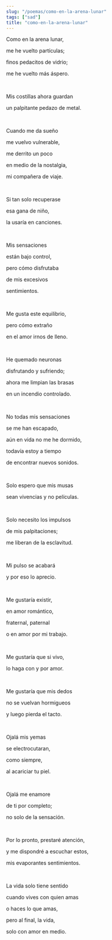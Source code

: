 ```yaml
---
slug: "/poemas/como-en-la-arena-lunar"
tags: ["sad"]
title: "como-en-la-arena-lunar"
---
```

Como en la arena lunar,

me he vuelto partículas;

finos pedacitos de vidrio;

me he vuelto más áspero.

&nbsp;

Mis costillas ahora guardan

un palpitante pedazo de metal.

&nbsp;

Cuando me da sueño

me vuelvo vulnerable,

me derrito un poco

en medio de la nostalgia,

mi compañera de viaje.

&nbsp;

Si tan solo recuperase

esa gana de niño,

la usaría en canciones.

&nbsp;

Mis sensaciones

están bajo control,

pero cómo disfrutaba

de mis excesivos

sentimientos.

&nbsp;

Me gusta este equilibrio,

pero cómo extraño

en el amor irnos de lleno.

&nbsp;

He quemado neuronas

disfrutando y sufriendo;

ahora me limpian las brasas

en un incendio controlado.

&nbsp;

No todas mis sensaciones

se me han escapado,

aún en vida no me he dormido,

todavía estoy a tiempo

de encontrar nuevos sonidos.

&nbsp;

Solo espero que mis musas

sean vivencias y no películas.

&nbsp;

Solo necesito los impulsos

de mis palpitaciones;

me liberan de la esclavitud.

&nbsp;

Mi pulso se acabará

y por eso lo aprecio.

&nbsp;

Me gustaría existir,

en amor romántico,

fraternal, paternal

o en amor por mi trabajo.

&nbsp;

Me gustaría que si vivo,

lo haga con y por amor.

&nbsp;

Me gustaría que mis dedos

no se vuelvan hormigueos

y luego pierda el tacto.

&nbsp;

Ojalá mis yemas

se electrocutaran,

como siempre,

al acariciar tu piel.

&nbsp;

Ojalá me enamore

de ti por completo;

no solo de la sensación.

&nbsp;

Por lo pronto, prestaré atención,

y me dispondré a escuchar estos,

mis evaporantes sentimientos.

&nbsp;

La vida solo tiene sentido

cuando vives con quien amas

o haces lo que amas,

pero al final, la vida,

solo con amor en medio.